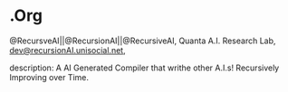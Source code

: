 # .Org
@RecursveAI||@RecursionAI||@RecursiveAI, Quanta A.I. Research Lab, dev@recursionAI.unisocial.net,

description: A AI Generated Compiler that writhe other A.I.s! Recursively Improving over Time.
